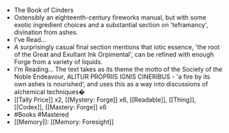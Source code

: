 - The Book of Cinders
- Ostensibly an eighteenth-century fireworks manual, but with some exotic ingredient choices and a substantial section on 'teframancy', divination from ashes.
- I've Read...
- A surprisingly casual final section mentions that iotic essence, 'the root of the Great and Exultant Ink Orpimental', can be refined with enough Forge from a variety of liquids.
- I'm Reading...
  The text takes as its theme the motto of the Society of the Noble Endeavour, ALITUR PROPRIIS IGNIS CINERIBUS - 'a fire by its own ashes is nourished', and uses this as a way into discussions of alchemical techniques�
- [[Tally Price]] x2, [[Mystery: Forge]] x6, [[Readable]], [[Thing]], [[Codex]], [[Mastery: Forge]] x6
- #Books #Mastered
- [[Memory]]: [[Memory: Foresight]]